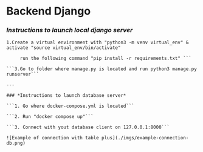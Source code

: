 # Backend Django


### *Instructions to launch local django server*

```1.Create a virtual environment with "python3 -m venv virtual_env" & activate "source virtual_env/bin/activate"```

```2.Go to folder where requirements.txt file is located and 
     run the following command "pip install -r requirements.txt" ```

```3.Go to folder where manage.py is located and run python3 manage.py runserver```

---

### *Instructions to launch database server*

```1. Go where docker-compose.yml is located```

```2. Run "docker compose up"```

```3. Connect with yout database client on 127.0.0.1:8000```

![Example of connection with table plus](./imgs/example-connection-db.png)
